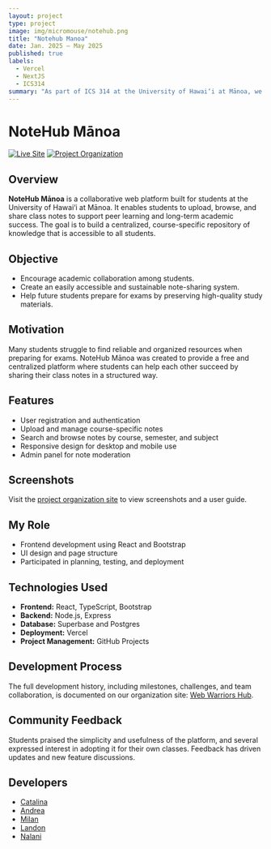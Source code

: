 ```yaml
---
layout: project
type: project
image: img/micromouse/notehub.png
title: "Notehub Manoa"
date: Jan. 2025 – May 2025
published: true
labels:
  - Vercel
  - NextJS
  - ICS314
summary: "As part of ICS 314 at the University of Hawai‘i at Mānoa, we developed NoteHub Mānoa, a fully functional website where students can upload and share their class notes. The platform is designed to help peers and future generations study more effectively for exams."
---
```


# NoteHub Mānoa

[![Live Site](https://img.shields.io/badge/Live%20Site-NoteHub%20Mānoa-blue)](https://notehub-manoa.vercel.app)
[![Project Organization](https://img.shields.io/badge/Project%20Site-Web%20Warriors%20Hub-green)](https://web-warriors-hub.github.io)

## Overview

**NoteHub Mānoa** is a collaborative web platform built for students at the University of Hawai‘i at Mānoa. It enables students to upload, browse, and share class notes to support peer learning and long-term academic success. The goal is to build a centralized, course-specific repository of knowledge that is accessible to all students.

## Objective

- Encourage academic collaboration among students.
- Create an easily accessible and sustainable note-sharing system.
- Help future students prepare for exams by preserving high-quality study materials.

## Motivation

Many students struggle to find reliable and organized resources when preparing for exams. NoteHub Mānoa was created to provide a free and centralized platform where students can help each other succeed by sharing their class notes in a structured way.

## Features

- User registration and authentication
- Upload and manage course-specific notes
- Search and browse notes by course, semester, and subject
- Responsive design for desktop and mobile use
- Admin panel for note moderation

## Screenshots

Visit the [project organization site](https://web-warriors-hub.github.io) to view screenshots and a user guide.

## My Role

- Frontend development using React and Bootstrap
- UI design and page structure
- Participated in planning, testing, and deployment

## Technologies Used

- **Frontend:** React, TypeScript, Bootstrap
- **Backend:** Node.js, Express
- **Database:** Superbase and Postgres
- **Deployment:** Vercel
- **Project Management:** GitHub Projects

## Development Process

The full development history, including milestones, challenges, and team collaboration, is documented on our organization site: [Web Warriors Hub](https://web-warriors-hub.github.io).

## Community Feedback

Students praised the simplicity and usefulness of the platform, and several expressed interest in adopting it for their own classes. Feedback has driven updates and new feature discussions.

## Developers
- [Catalina](https://github.com/cat-mb)  
- [Andrea](https://github.com/andreamurillomtz)  
- [Milan](https://github.com/milanbukovics)  
- [Landon](https://github.com/lkihe)  
- [Nalani](https://github.com/NalaniKlopfen)  